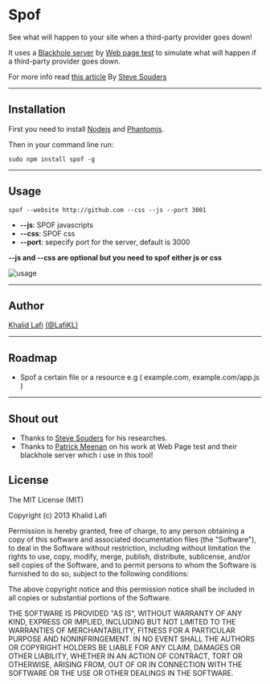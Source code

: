 Spof
====

See what will happen to your site when a third-party provider goes down! 

It uses a [Blackhole server](http://en.wikipedia.org/wiki/Blackhole_server) by [Web page test](http://www.webpagetest.org/) to simulate what will happen if a third-party provider goes down. 

For more info read [this article](www.stevesouders.com/blog/2010/06/01/frontend-spof/) By [Steve Souders](http://www.stevesouders.com/)



_______
Installation
----------
First you need to install [Nodejs](http://nodejs.org) and [Phantomjs](http://phantomjs.org).  

Then in your command line run: 

    sudo npm install spof -g

_______

Usage
--------

    spof --website http://github.com --css --js --port 3001

- **--js**: SPOF javascripts
- **--css**: SPOF css
- **--port**: sepecify port for the server, default is 3000

**--js and --css are optional but you need to spof either js or css**

![usage](http://f.cl.ly/items/2R332X2a2l46030m3b0o/spof.mov.gif)


_______

Author
--------
[Khalid Lafi](http://github.com/lafikl)
[(@LafiKL)](http://twitter.com/lafikl) 



__________
 
Roadmap
----------
- Spof a certain file or a resource e.g ( example.com, example.com/app.js )


_______


Shout out
----------
- Thanks to [Steve Souders](http://www.stevesouders.com/) for his researches.
- Thanks to [Patrick Meenan](http://blog.patrickmeenan.com/) on his work at Web Page test and their blackhole server which i use in this tool!

License
---------
The MIT License (MIT)

Copyright (c) 2013 Khalid Lafi

Permission is hereby granted, free of charge, to any person obtaining a copy of
this software and associated documentation files (the "Software"), to deal in
the Software without restriction, including without limitation the rights to
use, copy, modify, merge, publish, distribute, sublicense, and/or sell copies of
the Software, and to permit persons to whom the Software is furnished to do so,
subject to the following conditions:

The above copyright notice and this permission notice shall be included in all
copies or substantial portions of the Software.

THE SOFTWARE IS PROVIDED "AS IS", WITHOUT WARRANTY OF ANY KIND, EXPRESS OR
IMPLIED, INCLUDING BUT NOT LIMITED TO THE WARRANTIES OF MERCHANTABILITY, FITNESS
FOR A PARTICULAR PURPOSE AND NONINFRINGEMENT. IN NO EVENT SHALL THE AUTHORS OR
COPYRIGHT HOLDERS BE LIABLE FOR ANY CLAIM, DAMAGES OR OTHER LIABILITY, WHETHER
IN AN ACTION OF CONTRACT, TORT OR OTHERWISE, ARISING FROM, OUT OF OR IN
CONNECTION WITH THE SOFTWARE OR THE USE OR OTHER DEALINGS IN THE SOFTWARE.